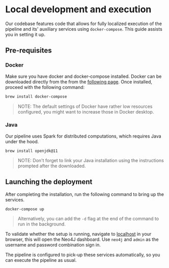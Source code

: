 # Local development and execution

Our codebase features code that allows for fully localized execution of the pipeline and its' auxiliary services using `docker-compose`. This guide assists you in setting it up.

## Pre-requisites

### Docker

Make sure you have docker and docker-compose installed. Docker can be downloaded directly from the from the [following page](https://docs.docker.com/desktop/install/mac-install/). Once installed, proceed with the following command:

```bash
brew install docker-compose
```

> NOTE: The default settings of Docker have rather low resources configured, you might want to increase those in Docker desktop.

### Java

Our pipeline uses Spark for distributed computations, which requires Java under the hood.

```
brew install openjdk@11
```

> NOTE: Don't forget to link your Java installation using the instructions prompted after the downloaded.

## Launching the deployment

After completing the installation, run the following command to bring up the services.

```
docker-compose up
```

> Alternatively, you can add the `-d` flag at the end of the command to run in the background.

To validate whether the setup is running, navigate to [localhost](http://localhost:7474/) in your browser, this will open the Neo4J dashboard. Use `neo4j` and `admin` as the username and password combination sign in.

The pipeline is configured to pick-up these services automatically, so you can execute the pipeline as usual.